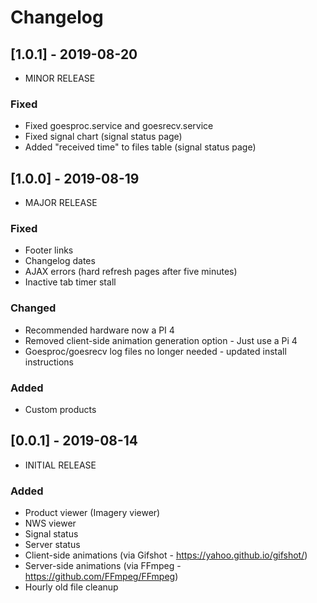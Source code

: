 # Changelog

## [1.0.1] - 2019-08-20
- MINOR RELEASE
### Fixed
- Fixed goesproc.service and goesrecv.service
- Fixed signal chart (signal status page)
- Added "received time" to files table (signal status page)

## [1.0.0] - 2019-08-19
- MAJOR RELEASE
### Fixed
- Footer links
- Changelog dates
- AJAX errors (hard refresh pages after five minutes)
- Inactive tab timer stall
### Changed
- Recommended hardware now a PI 4
- Removed client-side animation generation option - Just use a Pi 4
- Goesproc/goesrecv log files no longer needed - updated install instructions
### Added
- Custom products

## [0.0.1] - 2019-08-14
- INITIAL RELEASE
### Added
- Product viewer (Imagery viewer)
- NWS viewer
- Signal status
- Server status
- Client-side animations (via Gifshot - https://yahoo.github.io/gifshot/)
- Server-side animations (via FFmpeg - https://github.com/FFmpeg/FFmpeg)
- Hourly old file cleanup
